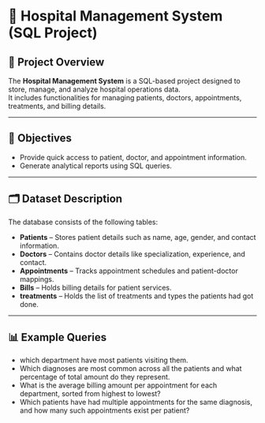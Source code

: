# 🏥 Hospital Management System (SQL Project)

## 📌 Project Overview
The **Hospital Management System** is a SQL-based project designed to store, manage, and analyze hospital operations data.  
It includes functionalities for managing patients, doctors, appointments, treatments, and billing details.

---

## 🎯 Objectives
- Provide quick access to patient, doctor, and appointment information.
- Generate analytical reports using SQL queries.

---

## 🗂 Dataset Description
The database consists of the following tables:
- **Patients** – Stores patient details such as name, age, gender, and contact information.
- **Doctors** – Contains doctor details like specialization, experience, and contact.
- **Appointments** – Tracks appointment schedules and patient-doctor mappings.
- **Bills** – Holds billing details for patient services.
- **treatments** – Holds the list of treatments and types the patients had got done.

---

## 📊 Example Queries
- which department have most patients visiting them.
- Which diagnoses are most common across all the patients and what percentage of total amount do they represent.
- What is the average billing amount per appointment for each department, sorted from highest to lowest?
-  Which patients have had multiple appointments for the same diagnosis, and how many such appointments exist per patient?
 
